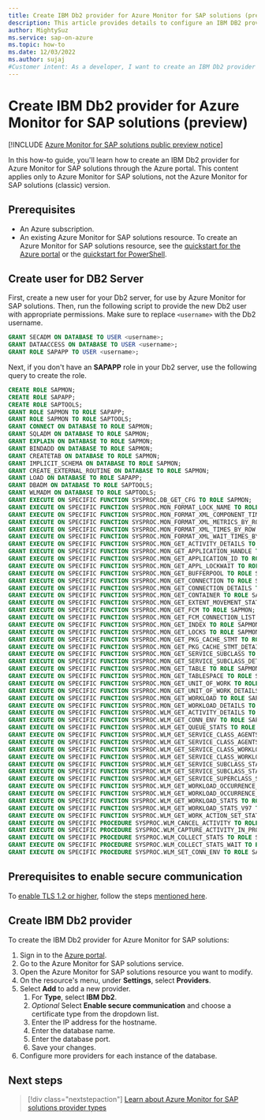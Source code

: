 ```yaml
---
title: Create IBM Db2 provider for Azure Monitor for SAP solutions (preview)
description: This article provides details to configure an IBM DB2 provider for Azure Monitor for SAP solutions.
author: MightySuz
ms.service: sap-on-azure
ms.topic: how-to
ms.date: 12/03/2022
ms.author: sujaj
#Customer intent: As a developer, I want to create an IBM Db2 provider so that I can monitor the resource through Azure Monitor for SAP solutions.
---
```


# Create IBM Db2 provider for Azure Monitor for SAP solutions (preview)

[!INCLUDE [Azure Monitor for SAP solutions public preview notice](./includes/preview-azure-monitor.md)]

In this how-to guide, you'll learn how to create an IBM Db2 provider for Azure Monitor for SAP solutions through the Azure portal. This content applies only to Azure Monitor for SAP solutions, not the Azure Monitor for SAP solutions (classic) version.

## Prerequisites

- An Azure subscription. 
- An existing Azure Monitor for SAP solutions resource. To create an Azure Monitor for SAP solutions resource, see the [quickstart for the Azure portal](azure-monitor-sap-quickstart.md) or the [quickstart for PowerShell](azure-monitor-sap-quickstart-powershell.md).

## Create user for DB2 Server

First, create a new user for your Db2 server, for use by Azure Monitor for SAP solutions. Then, run the following script to provide the new Db2 user with appropriate permissions.
Make sure to replace `<username>` with the Db2 username.

```sql
GRANT SECADM ON DATABASE TO USER <username>;
GRANT DATAACCESS ON DATABASE TO USER <username>;
GRANT ROLE SAPAPP TO USER <username>;
```

Next, if you don't have an **SAPAPP** role in your Db2 server, use the following query to create the role.

```sql
CREATE ROLE SAPMON;
CREATE ROLE SAPAPP;
CREATE ROLE SAPTOOLS;
GRANT ROLE SAPMON TO ROLE SAPAPP;
GRANT ROLE SAPMON TO ROLE SAPTOOLS;
GRANT CONNECT ON DATABASE TO ROLE SAPMON;
GRANT SQLADM ON DATABASE TO ROLE SAPMON;
GRANT EXPLAIN ON DATABASE TO ROLE SAPMON;
GRANT BINDADD ON DATABASE TO ROLE SAPMON;
GRANT CREATETAB ON DATABASE TO ROLE SAPMON;
GRANT IMPLICIT_SCHEMA ON DATABASE TO ROLE SAPMON;
GRANT CREATE_EXTERNAL_ROUTINE ON DATABASE TO ROLE SAPMON;
GRANT LOAD ON DATABASE TO ROLE SAPAPP;
GRANT DBADM ON DATABASE TO ROLE SAPTOOLS;
GRANT WLMADM ON DATABASE TO ROLE SAPTOOLS;
GRANT EXECUTE ON SPECIFIC FUNCTION SYSPROC.DB_GET_CFG TO ROLE SAPMON;
GRANT EXECUTE ON SPECIFIC FUNCTION SYSPROC.MON_FORMAT_LOCK_NAME TO ROLE SAPMON;
GRANT EXECUTE ON SPECIFIC FUNCTION SYSPROC.MON_FORMAT_XML_COMPONENT_TIMES_BY_ROW TO ROLE SAPMON;
GRANT EXECUTE ON SPECIFIC FUNCTION SYSPROC.MON_FORMAT_XML_METRICS_BY_ROW TO ROLE SAPMON;
GRANT EXECUTE ON SPECIFIC FUNCTION SYSPROC.MON_FORMAT_XML_TIMES_BY_ROW TO ROLE SAPMON;
GRANT EXECUTE ON SPECIFIC FUNCTION SYSPROC.MON_FORMAT_XML_WAIT_TIMES_BY_ROW TO ROLE SAPMON;
GRANT EXECUTE ON SPECIFIC FUNCTION SYSPROC.MON_GET_ACTIVITY_DETAILS TO ROLE SAPMON;
GRANT EXECUTE ON SPECIFIC FUNCTION SYSPROC.MON_GET_APPLICATION_HANDLE TO ROLE SAPMON;
GRANT EXECUTE ON SPECIFIC FUNCTION SYSPROC.MON_GET_APPLICATION_ID TO ROLE SAPMON;
GRANT EXECUTE ON SPECIFIC FUNCTION SYSPROC.MON_GET_APPL_LOCKWAIT TO ROLE SAPMON;
GRANT EXECUTE ON SPECIFIC FUNCTION SYSPROC.MON_GET_BUFFERPOOL TO ROLE SAPMON;
GRANT EXECUTE ON SPECIFIC FUNCTION SYSPROC.MON_GET_CONNECTION TO ROLE SAPMON;
GRANT EXECUTE ON SPECIFIC FUNCTION SYSPROC.MON_GET_CONNECTION_DETAILS TO ROLE SAPMON;
GRANT EXECUTE ON SPECIFIC FUNCTION SYSPROC.MON_GET_CONTAINER TO ROLE SAPMON;
GRANT EXECUTE ON SPECIFIC FUNCTION SYSPROC.MON_GET_EXTENT_MOVEMENT_STATUS TO ROLE SAPMON;
GRANT EXECUTE ON SPECIFIC FUNCTION SYSPROC.MON_GET_FCM TO ROLE SAPMON;
GRANT EXECUTE ON SPECIFIC FUNCTION SYSPROC.MON_GET_FCM_CONNECTION_LIST TO ROLE SAPMON;
GRANT EXECUTE ON SPECIFIC FUNCTION SYSPROC.MON_GET_INDEX TO ROLE SAPMON;
GRANT EXECUTE ON SPECIFIC FUNCTION SYSPROC.MON_GET_LOCKS TO ROLE SAPMON;
GRANT EXECUTE ON SPECIFIC FUNCTION SYSPROC.MON_GET_PKG_CACHE_STMT TO ROLE SAPMON;
GRANT EXECUTE ON SPECIFIC FUNCTION SYSPROC.MON_GET_PKG_CACHE_STMT_DETAILS TO ROLE SAPMON;
GRANT EXECUTE ON SPECIFIC FUNCTION SYSPROC.MON_GET_SERVICE_SUBCLASS TO ROLE SAPMON;
GRANT EXECUTE ON SPECIFIC FUNCTION SYSPROC.MON_GET_SERVICE_SUBCLASS_DETAILS TO ROLE SAPMON;
GRANT EXECUTE ON SPECIFIC FUNCTION SYSPROC.MON_GET_TABLE TO ROLE SAPMON;
GRANT EXECUTE ON SPECIFIC FUNCTION SYSPROC.MON_GET_TABLESPACE TO ROLE SAPMON;
GRANT EXECUTE ON SPECIFIC FUNCTION SYSPROC.MON_GET_UNIT_OF_WORK TO ROLE SAPMON;
GRANT EXECUTE ON SPECIFIC FUNCTION SYSPROC.MON_GET_UNIT_OF_WORK_DETAILS TO ROLE SAPMON;
GRANT EXECUTE ON SPECIFIC FUNCTION SYSPROC.MON_GET_WORKLOAD TO ROLE SAPMON;
GRANT EXECUTE ON SPECIFIC FUNCTION SYSPROC.MON_GET_WORKLOAD_DETAILS TO ROLE SAPMON;
GRANT EXECUTE ON SPECIFIC FUNCTION SYSPROC.WLM_GET_ACTIVITY_DETAILS TO ROLE SAPMON;
GRANT EXECUTE ON SPECIFIC FUNCTION SYSPROC.WLM_GET_CONN_ENV TO ROLE SAPMON;
GRANT EXECUTE ON SPECIFIC FUNCTION SYSPROC.WLM_GET_QUEUE_STATS TO ROLE SAPMON;
GRANT EXECUTE ON SPECIFIC FUNCTION SYSPROC.WLM_GET_SERVICE_CLASS_AGENTS TO ROLE SAPMON;
GRANT EXECUTE ON SPECIFIC FUNCTION SYSPROC.WLM_GET_SERVICE_CLASS_AGENTS_V97 TO ROLE SAPMON;
GRANT EXECUTE ON SPECIFIC FUNCTION SYSPROC.WLM_GET_SERVICE_CLASS_WORKLOAD_OCCURRENCES TO ROLE SAPMON;
GRANT EXECUTE ON SPECIFIC FUNCTION SYSPROC.WLM_GET_SERVICE_CLASS_WORKLOAD_OCCURRENCES_V97 TO ROLE SAPMON;
GRANT EXECUTE ON SPECIFIC FUNCTION SYSPROC.WLM_GET_SERVICE_SUBCLASS_STATS TO ROLE SAPMON;
GRANT EXECUTE ON SPECIFIC FUNCTION SYSPROC.WLM_GET_SERVICE_SUBCLASS_STATS_V97 TO ROLE SAPMON;
GRANT EXECUTE ON SPECIFIC FUNCTION SYSPROC.WLM_GET_SERVICE_SUPERCLASS_STATS TO ROLE SAPMON;
GRANT EXECUTE ON SPECIFIC FUNCTION SYSPROC.WLM_GET_WORKLOAD_OCCURRENCE_ACTIVITIES TO ROLE SAPMON;
GRANT EXECUTE ON SPECIFIC FUNCTION SYSPROC.WLM_GET_WORKLOAD_OCCURRENCE_ACTIVITIES_V97 TO ROLE SAPMON;
GRANT EXECUTE ON SPECIFIC FUNCTION SYSPROC.WLM_GET_WORKLOAD_STATS TO ROLE SAPMON;
GRANT EXECUTE ON SPECIFIC FUNCTION SYSPROC.WLM_GET_WORKLOAD_STATS_V97 TO ROLE SAPMON;
GRANT EXECUTE ON SPECIFIC FUNCTION SYSPROC.WLM_GET_WORK_ACTION_SET_STATS TO ROLE SAPMON;
GRANT EXECUTE ON SPECIFIC PROCEDURE SYSPROC.WLM_CANCEL_ACTIVITY TO ROLE SAPMON;
GRANT EXECUTE ON SPECIFIC PROCEDURE SYSPROC.WLM_CAPTURE_ACTIVITY_IN_PROGRESS TO ROLE SAPMON;
GRANT EXECUTE ON SPECIFIC PROCEDURE SYSPROC.WLM_COLLECT_STATS TO ROLE SAPMON;
GRANT EXECUTE ON SPECIFIC PROCEDURE SYSPROC.WLM_COLLECT_STATS_WAIT TO ROLE SAPMON;
GRANT EXECUTE ON SPECIFIC PROCEDURE SYSPROC.WLM_SET_CONN_ENV TO ROLE SAPMON;

```
## Prerequisites to enable secure communication

To [enable TLS 1.2 or higher](enable-tls-azure-monitor-sap-solutions.md), follow the steps [mentioned here](https://assets.cdn.sap.com/sapcom/docs/2018/12/d2922a3b-307d-0010-87a3-c30de2ffd8ff.pdf).

## Create IBM Db2 provider

To create the IBM Db2 provider for Azure Monitor for SAP solutions:

1. Sign in to the [Azure portal](https://portal.azure.com).
1. Go to the Azure Monitor for SAP solutions service. 
1. Open the Azure Monitor for SAP solutions resource you want to modify.
1. On the resource's menu, under **Settings**, select **Providers**.
1. Select **Add** to add a new provider.
    1. For **Type**, select **IBM Db2**.
    1. *Optional* Select **Enable secure communication** and choose a certificate type from the dropdown list.
    1. Enter the IP address for the hostname.
    1. Enter the database name.
    1. Enter the database port.
    1. Save your changes.
1. Configure more providers for each instance of the database.
    
## Next steps

> [!div class="nextstepaction"]
> [Learn about Azure Monitor for SAP solutions provider types](azure-monitor-providers.md)
